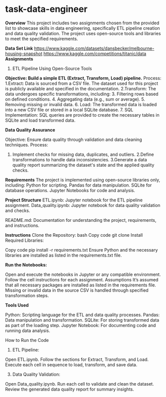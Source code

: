 # task-data-engineer

**Overview**
This project includes two assignments chosen from the provided list to showcase skills in data engineering, specifically ETL pipeline creation and data quality validation. The project uses open-source tools and libraries to meet the specified requirements.

**Data Set Link**
https://www.kaggle.com/datasets/dansbecker/melbourne-housing-snapshot
https://www.kaggle.com/competitions/titanic/data
**Assignments**
1. ETL Pipeline Using Open-Source Tools

**Objective: Build a simple ETL (Extract, Transform, Load) pipeline.**
Process:
  1.Extract: Data is sourced from a CSV file. The dataset used for this project is publicly available and specified in the documentation.
  2.Transform: The data undergoes specific transformations, including:
  3. Filtering rows based on defined conditions.
  4. Aggregating data (e.g., sum or average).
  5. Removing missing or invalid data.
  6. Load: The transformed data is loaded into a new CSV file or stored in a local SQLite database.
  7. SQL Implementation: SQL queries are provided to create the necessary tables in SQLite and load transformed data.

**Data Quality Assurance**

Objective: Ensure data quality through validation and data cleaning techniques.
Process:
  1. Implement checks for missing data, duplicates, and outliers.
  2.Define transformations to handle data inconsistencies.
 3.Generate a data quality report summarizing the dataset's state and the applied quality checks.

**Requirements**
The project is implemented using open-source libraries only, including:
Python for scripting.
Pandas for data manipulation.
SQLite for database operations.
Jupyter Notebooks for code and analysis.

**Project Structure**
ETL.ipynb: Jupyter notebook for the ETL pipeline assignment.
Data_quality.ipynb: Jupyter notebook for data quality validation and checks.

README.md: Documentation for understanding the project, requirements, and instructions.

**Instructions**
Clone the Repository:
bash
Copy code
git clone <repository-url>
Install Required Libraries:

Copy code
pip install -r requirements.txt
Ensure Python and the necessary libraries are installed as listed in the requirements.txt file.

**Run the Notebooks:**

Open and execute the notebooks in Jupyter or any compatible environment.
Follow the cell instructions for each assignment.
Assumptions
It’s assumed that all necessary packages are installed as listed in the requirements file.
Missing or invalid data in the source CSV is handled through specified transformation steps.

**Tools Used**

Python: Scripting language for the ETL and data quality processes.
Pandas: Data manipulation and transformation.
SQLite: For storing transformed data as part of the loading step.
Jupyter Notebook: For documenting code and running data analysis.

How to Run the Code
1. ETL Pipeline:
   
  Open ETL.ipynb.
  Follow the sections for Extract, Transform, and Load.
  Execute each cell in sequence to load, transform, and save data.
  
3. Data Quality Validation:

  Open Data_quality.ipynb.
  Run each cell to validate and clean the dataset.
  Review the generated data quality report for summary insights.

